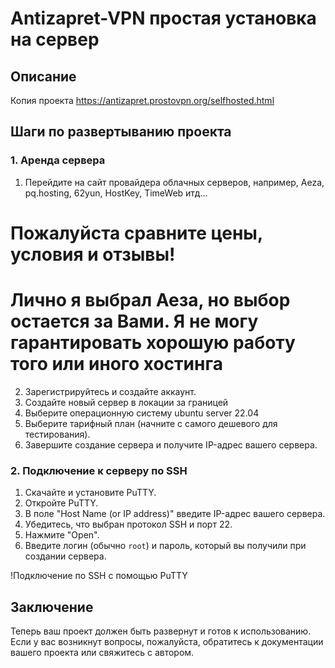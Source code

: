 # Antizapret-VPN простая установка на сервер

## Описание
Копия проекта https://antizapret.prostovpn.org/selfhosted.html

## Шаги по развертыванию проекта

### 1. Аренда сервера
1. Перейдите на сайт провайдера облачных серверов, например, Aeza, pq.hosting, 62yun, HostKey, TimeWeb итд...
# Пожалуйста сравните цены, условия и отзывы!
# Лично я выбрал Аеза, но выбор остается за Вами. Я не могу гарантировать хорошую работу того или иного хостинга
2. Зарегистрируйтесь и создайте аккаунт.
3. Создайте новый сервер в локации за границей
4. Выберите операционную систему ubuntu server 22.04
5. Выберите тарифный план (начните с самого дешевого для тестирования).
6. Завершите создание сервера и получите IP-адрес вашего сервера.

### 2. Подключение к серверу по SSH
1. Скачайте и установите PuTTY.
2. Откройте PuTTY.
3. В поле "Host Name (or IP address)" введите IP-адрес вашего сервера.
4. Убедитесь, что выбран протокол SSH и порт 22.
5. Нажмите "Open".
6. Введите логин (обычно `root`) и пароль, который вы получили при создании сервера.

!Подключение по SSH с помощью PuTTY

## Заключение
Теперь ваш проект должен быть развернут и готов к использованию. Если у вас возникнут вопросы, пожалуйста, обратитесь к документации вашего проекта или свяжитесь с автором.

